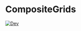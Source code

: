 # CompositeGrids

[![Dev](https://img.shields.io/badge/docs-dev-blue.svg)](https://numericaleft.github.io/CompositeGrids.jl/dev)


